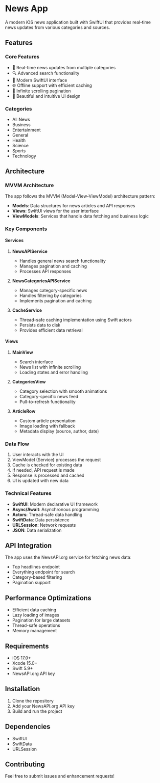 # News App

A modern iOS news application built with SwiftUI that provides real-time news updates from various categories and sources.

## Features

### Core Features
- 📰 Real-time news updates from multiple categories
- 🔍 Advanced search functionality
- 📱 Modern SwiftUI interface
- 🌐 Offline support with efficient caching
- 📱 Infinite scrolling pagination
- 🎨 Beautiful and intuitive UI design

### Categories
- All News
- Business
- Entertainment
- General
- Health
- Science
- Sports
- Technology

## Architecture

### MVVM Architecture
The app follows the MVVM (Model-View-ViewModel) architecture pattern:

- **Models**: Data structures for news articles and API responses
- **Views**: SwiftUI views for the user interface
- **ViewModels**: Services that handle data fetching and business logic

### Key Components

#### Services
1. **NewsAPIService**
   - Handles general news search functionality
   - Manages pagination and caching
   - Processes API responses

2. **NewsCategoriesAPIService**
   - Manages category-specific news
   - Handles filtering by categories
   - Implements pagination and caching

3. **CacheService**
   - Thread-safe caching implementation using Swift actors
   - Persists data to disk
   - Provides efficient data retrieval

#### Views
1. **MainView**
   - Search interface
   - News list with infinite scrolling
   - Loading states and error handling

2. **CategoriesView**
   - Category selection with smooth animations
   - Category-specific news feed
   - Pull-to-refresh functionality

3. **ArticleRow**
   - Custom article presentation
   - Image loading with fallback
   - Metadata display (source, author, date)

### Data Flow
1. User interacts with the UI
2. ViewModel (Service) processes the request
3. Cache is checked for existing data
4. If needed, API request is made
5. Response is processed and cached
6. UI is updated with new data

### Technical Features
- **SwiftUI**: Modern declarative UI framework
- **Async/Await**: Asynchronous programming
- **Actors**: Thread-safe data handling
- **SwiftData**: Data persistence
- **URLSession**: Network requests
- **JSON**: Data serialization

## API Integration
The app uses the NewsAPI.org service for fetching news data:
- Top headlines endpoint
- Everything endpoint for search
- Category-based filtering
- Pagination support

## Performance Optimizations
- Efficient data caching
- Lazy loading of images
- Pagination for large datasets
- Thread-safe operations
- Memory management

## Requirements
- iOS 17.0+
- Xcode 15.0+
- Swift 5.9+
- NewsAPI.org API key

## Installation
1. Clone the repository
2. Add your NewsAPI.org API key
3. Build and run the project

## Dependencies
- SwiftUI
- SwiftData
- URLSession

## Contributing
Feel free to submit issues and enhancement requests! 